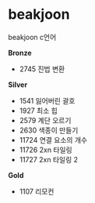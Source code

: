 # beakjoon
beakjoon c언어

**Bronze**

- 2745  진법 변환


**Silver**

- 1541  잃어버린 괄호
- 1927  최소 힙
- 2579  계단 오르기
- 2630  색종이 만들기
- 11724 연결 요소의 개수
- 11726 2xn 타일링
- 11727 2xn 타일링 2


**Gold**

- 1107  리모컨